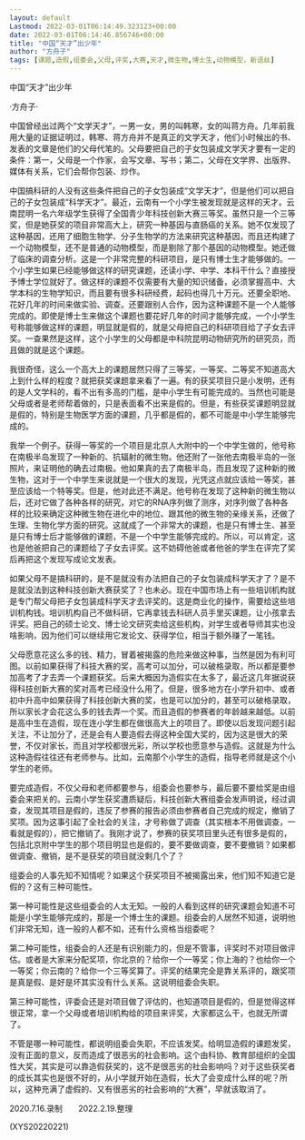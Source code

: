 ```yaml
---
layout: default
Lastmod: 2022-03-01T06:14:49.323123+00:00
date: 2022-03-01T06:14:46.856746+00:00
title: "中国“天才”出少年"
author: "方舟子"
tags: [课题,造假,组委会,父母,评奖,大赛,天才,微生物,博士生,动物模型，新语丝]
---
```


中国“天才”出少年

·方舟子·

中国曾经出过两个“文学天才”，一男一女，男的叫韩寒，女的叫蒋方舟。几年前我用大量的证据证明过，韩寒、蒋方舟并不是真正的文学天才，他们小时候出的书、发表的文章是他们的父母代笔的。父母要把自己的子女包装成文学天才要有一定的条件：第一，父母是一个作家，会写文章、写书；第二，父母在文学界、出版界、媒体有关系，它们会帮你包装、炒作。

中国搞科研的人没有这些条件把自己的子女包装成“文学天才”，但是他们可以把自己的子女包装成“科学天才”。最近，云南有一个小学生被发现就是这样的天才。云南昆明一名六年级学生获得了全国青少年科技创新大赛三等奖。虽然只是一个三等奖，但是她获奖的项目非常高大上，研究一种基因与直肠癌的关系。她不仅发现了这种基因，还用了细胞生物学、分子生物学的方法来研究这种基因，而且还构建了一个动物模型，还不是普通的动物模型，而是剔除了那个基因的动物模型。她还做了临床的调查分析。这是一个非常完整的科研项目，是只有博士生才能够做的。一个小学生如果已经能够做这样的研究课题，还读小学、中学、本科干什么？直接授予博士学位就好了。做这样的课题不仅需要有大量的知识储备，必须掌握高中、大学本科的生物学知识，而且要有很多科研经费，起码也得几十万元。还要全职地、花好几年的时间来做实验、调查。还要跟别人合作，因为这种课题不是一个人能够完成的。即使是博士生来做这个课题也要花好几年的时间才能够完成，一个小学生号称能够做这样的课题，明显就是假的，就是父母把自己的科研项目给了子女去评奖。一查果然是这样，这个小学生的父母都是中科院昆明动物研究所的研究员，而且做的就是这个课题。

我很奇怪，这么一个高大上的课题居然只得了三等奖，一等奖、二等奖不知道高大上到什么样的程度？就把获奖课题拿来看了一遍。有的获奖项目只是小发明，还有的是人文学科的，看不出有多高的门槛，是中小学生有可能完成的。当然也可能是父母或者是老师帮着做的，只是表面看不出来是假的。但是，有些获奖课题明显就是假的，特别是生物医学方面的课题，几乎都是假的，都不可能是中小学生能够完成的。

我举一个例子。获得一等奖的一个项目是北京人大附中的一个中学生做的，他号称在南极半岛发现了一种新的、抗辐射的微生物。他还附了一张他去南极半岛的一张照片，来证明他的确去过南极。他如果真的去了南极半岛，而且发现了这种新的微生物，这对于一个中学生来说就是一个很大的发现，光凭这点就应该给一等奖，甚至应该给一个特等奖。但是，他对此还不满足。他号称在发现了这种新的微生物以后，还对它做了各种各样的研究，对它的RNA序列做了测序，对序列做了各种各样的比较来确定这种微生物在进化中的地位、跟其他的微生物的亲缘关系，还做了生理、生物化学方面的研究。这就成了一个非常大的课题，也是只有博士生、甚至是只有博士后才能够做的课题，不是一个中学生能够完成的。所以，可以肯定，这也是他爸把自己的课题给了子女去评奖。这不妨碍他爸或者他爸的学生在评完了奖后再把这个发现写成论文发表。

如果父母不是搞科研的，是不是就没有办法把自己的子女包装成科学天才了？是不是就没法到这种科技创新大赛获奖了？也未必。现在中国市场上有一些培训机构就是专门帮父母把子女包装成科学天才去评奖的。这是商业化的操作，需要给这些培训机构钱。培训机构自己不做科研，它再拿钱去科研人员手里买课题，让小孩拿去评奖。把自己的硕士论文、博士论文研究卖给这些机构，对学生或者导师其实也没啥影响，因为他们可以继续用它发论文、获得学位，相当于额外赚了一笔钱。

父母愿意花这么多的钱、精力，冒着被揭露的危险来做这种事，当然是因为有利可图。以前如果获得了科技大赛的奖，高考可以加分，可以破格录取，所以都是要参加高考了才去弄一个课题获奖。后来大概因为造假实在太多了，最近这几年据说获得科技创新大赛的奖对高考已经没什么用了。但是，很多地方在小学升初中、或者初中升高中如果获得了科技创新大赛的奖，也是可以加分的，甚至可以破格录取，所以家长才会花这么多的钱去弄一个奖。而且造假的参赛者的年龄越来越低。以前是高中生在造假，现在连小学生都在做很高大上的项目了。即使以后发现问题引起关注，不让加分了，还是会有人要造假去得这种全国大奖的，因为这是很大的荣誉，不仅对家长，而且对学校都很光彩，所以学校也愿意参与造假。这就是为什么这种造假往往还有老师参与。比如，云南那个小学生的造假，指导老师就是这个小学生的老师。

要完成造假，不仅父母和老师都要参与，组委会也要参与，最后要不要给奖是由组委会来把关的。云南小学生获奖遭质疑后，科技创新大赛组委会发声明说，经过调查，发现其项目是假的，违反了参赛的报告必须由参赛者自己完成的规定，撤销了奖项。因为这事引起了全社会的关注，才号称做了调查（其实根本不用做调查，一看就是假的），把它撤销了。我刚才说了，参赛的获奖项目里头还有很多是假的，包括北京附中学生的那个项目明显也是假的，要不要做调查，要不要撤销？如果都做调查、撤销，是不是获奖的项目就没剩几个了？

组委会的人事先知不知情呢？如果这个获奖项目不被揭露出来，他们知不知道它是假的？这有三种可能性。

第一种可能性是这些组委会的人太无知。一般的人看到这样的研究课题会知道不可能是小学生能够完成的，那是一个博士生的课题。组委会的人居然不知道，说明他们非常无知，连一般的人都不如，还有什么资格当组委呢？

第二种可能性，组委会的人还是有识别能力的，但是不管事，评奖时不对项目做评估。或者是大家来分配奖项，你北京的？给你一个一等奖；你上海的？也给你一个一等奖；你云南的？给你一个三等奖算了。评奖的结果完全是靠关系评的，跟奖项是真是假、是好是坏其实没有什么关系。这说明组委会失职。

第三种可能性，评委会还是对项目做了评估的，也知道项目是假的，但是觉得这样很正常，拿一个父母或者培训机构给的项目来评奖，大家都这么干，也就无所谓了。

不管是哪一种可能性，都说明组委会失职，不应该发奖。给明显造假的课题发奖，没有正面的意义，反而造成了很恶劣的社会影响。这个由科协、教育部组织的全国性大奖，其实是可以靠造假获奖的，这不是很恶劣的社会影响吗？对于这些获奖者的成长其实也是很不好的，从小学就开始在造假，长大了会变成什么样的呢？所以，这种充满了虚假的、又有很恶劣的社会影响的“大赛”，早就该取消了。

2020.7.16.录制　　2022.2.19.整理

(XYS20220221)

